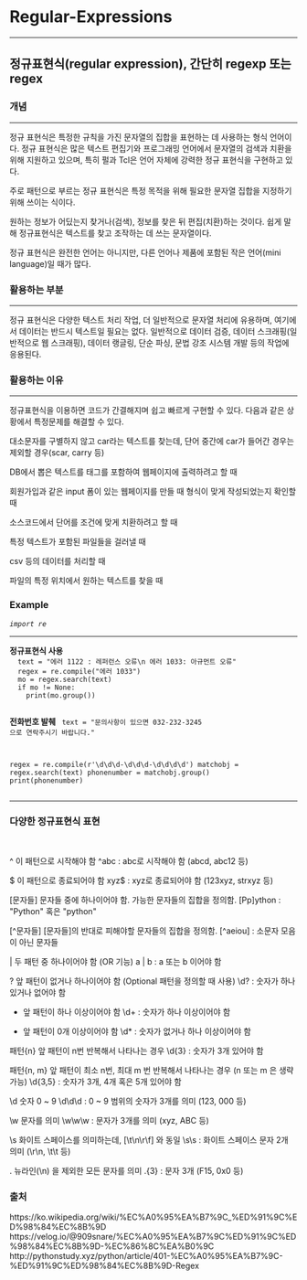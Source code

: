 # Regular-Expressions
<hr>
<h2> 정규표현식(regular expression), 간단히 regexp 또는 regex</h2>

<h3>개념</h3>
<hr>

정규 표현식은 특정한 규칙을 가진 문자열의 집합을 표현하는 데 사용하는 형식 언어이다.
정규 표현식은 많은 텍스트 편집기와 프로그래밍 언어에서 문자열의 검색과 치환을 위해 지원하고 있으며, 
특히 펄과 Tcl은 언어 자체에 강력한 정규 표현식을 구현하고 있다.

주로 패턴으로 부르는 정규 표현식은 특정 목적을 위해 필요한 문자열 집합을 지정하기 위해 쓰이는 식이다.

원하는 정보가 어딨는지 찾거나(검색), 정보를 찾은 뒤 편집(치환)하는 것이다. 
쉽게 말해 정규표현식은 텍스트를 찾고 조작하는 데 쓰는 문자열이다.

정규 표현식은 완전한 언어는 아니지만, 다른 언어나 제품에 포함된 작은 언어(mini language)일 때가 많다.

<h3>활용하는 부분</h3>
<hr>
정규 표현식은 다양한 텍스트 처리 작업, 더 일반적으로 문자열 처리에 유용하며, 여기에서 데이터는 반드시 텍스트일 필요는 없다. 
일반적으로 데이터 검증, 데이터 스크래핑(일반적으로 웹 스크래핑), 데이터 랭글링, 단순 파싱, 문법 강조 시스템 개발 등의 작업에 응용된다.

<h3>활용하는 이유</h3>
<hr>
정규표현식을 이용하면 코드가 간결해지며 쉽고 빠르게 구현할 수 있다.
다음과 같은 상황에서 특정문제를 해결할 수 있다.

대소문자를 구별하지 않고 car라는 텍스트를 찾는데, 단어 중간에 car가 들어간 경우는 제외할 경우(scar, carry 등)

DB에서 뽑은 텍스트를 태그를 포함하여 웹페이지에 출력하려고 할 때

회원가입과 같은 input 폼이 있는 웹페이지를 만들 때 형식이 맞게 작성되었는지 확인할 때

소스코드에서 단어를 조건에 맞게 치환하려고 할 때

특정 텍스트가 포함된 파일들을 걸러낼 때

csv 등의 데이터를 처리할 때

파일의 특정 위치에서 원하는 텍스트를 찾을 때

<h3>Example</h3>
<i><code>import re</code></i><hr>
<b>정규표현식 사용</b>
<code>
  text = "에러 1122 : 레퍼런스 오류\n 에러 1033: 아규먼트 오류"
  regex = re.compile("에러 1033")
  mo = regex.search(text)
  if mo != None:
    print(mo.group()) 
 </code>
 
 <b>전화번호 발췌</b>
 <code>
  text = "문의사항이 있으면 032-232-3245 으로 연락주시기 바랍니다."
 
  regex = re.compile(r'\d\d\d-\d\d\d-\d\d\d\d')
  matchobj = regex.search(text)
  phonenumber = matchobj.group()
  print(phonenumber)    
</code>
<hr>
<h3>다양한 정규표현식 표현</h3><br>

^	이 패턴으로 시작해야 함	^abc : abc로 시작해야 함 (abcd, abc12 등)

$	이 패턴으로 종료되어야 함	xyz$ : xyz로 종료되어야 함 (123xyz, strxyz 등)

[문자들]	문자들 중에 하나이어야 함. 가능한 문자들의 집합을 정의함.	[Pp]ython : "Python" 혹은 "python"

[^문자들]	[문자들]의 반대로 피해야할 문자들의 집합을 정의함.	[^aeiou] : 소문자 모음이 아닌 문자들

|	두 패턴 중 하나이어야 함 (OR 기능)	a | b : a 또는 b 이어야 함

?	앞 패턴이 없거나 하나이어야 함 (Optional 패턴을 정의할 때 사용)	\d? : 숫자가 하나 있거나 없어야 함

+	앞 패턴이 하나 이상이어야 함	\d+ : 숫자가 하나 이상이어야 함

*	앞 패턴이 0개 이상이어야 함	\d* : 숫자가 없거나 하나 이상이어야 함

패턴{n}	앞 패턴이 n번 반복해서 나타나는 경우	\d{3} : 숫자가 3개 있어야 함

패턴{n, m}	앞 패턴이 최소 n번, 최대 m 번 반복해서 나타나는 경우 (n 또는 m 은 생략 가능)	\d{3,5} : 숫자가 3개, 4개 혹은 5개 있어야 함

\d	숫자 0 ~ 9	\d\d\d : 0 ~ 9 범위의 숫자가 3개를 의미 (123, 000 등)

\w	문자를 의미	\w\w\w : 문자가 3개를 의미 (xyz, ABC 등)

\s	화이트 스페이스를 의미하는데, [\t\n\r\f] 와 동일	\s\s : 화이트 스페이스 문자 2개 의미 (\r\n, \t\t 등)

.	뉴라인(\n) 을 제외한 모든 문자를 의미	.{3} : 문자 3개 (F15, 0x0 등)
  
<h3>출처</h3>
https://ko.wikipedia.org/wiki/%EC%A0%95%EA%B7%9C_%ED%91%9C%ED%98%84%EC%8B%9D
https://velog.io/@909snare/%EC%A0%95%EA%B7%9C%ED%91%9C%ED%98%84%EC%8B%9D-%EC%86%8C%EA%B0%9C
http://pythonstudy.xyz/python/article/401-%EC%A0%95%EA%B7%9C-%ED%91%9C%ED%98%84%EC%8B%9D-Regex
